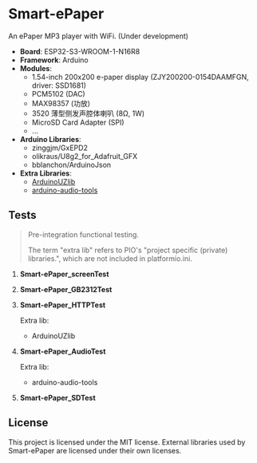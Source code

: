 # Smart-ePaper

An ePaper MP3 player with WiFi. (Under development)

* **Board**: ESP32-S3-WROOM-1-N16R8
* **Framework**: Arduino
* **Modules**:
  * 1.54-inch 200x200 e-paper display (ZJY200200-0154DAAMFGN, driver: SSD1681)
  * PCM5102 (DAC)
  * MAX98357 (功放)
  * 3520 薄型侧发声腔体喇叭 (8Ω, 1W)
  * MicroSD Card Adapter (SPI)
  * ...
* **Arduino Libraries**:
  * zinggjm/GxEPD2
  * olikraus/U8g2_for_Adafruit_GFX
  * bblanchon/ArduinoJson
* **Extra Libraries**:
  * [ArduinoUZlib](https://github.com/tignioj/ArduinoUZlib)
  * [arduino-audio-tools](https://github.com/pschatzmann/arduino-audio-tools)

## Tests

> Pre-integration functional testing.
>
> The term "extra lib" refers to PIO's "project specific (private) libraries.", which are not included in platformio.ini.

1. **Smart-ePaper_screenTest**



2. **Smart-ePaper_GB2312Test**



3. **Smart-ePaper_HTTPTest**

    Extra lib: 

    * ArduinoUZlib

4. **Smart-ePaper_AudioTest**
    
    Extra lib: 
    
    * arduino-audio-tools

5. **Smart-ePaper_SDTest**
    

  
## License

This project is licensed under the MIT license. External libraries used by Smart-ePaper are licensed under their own licenses.
